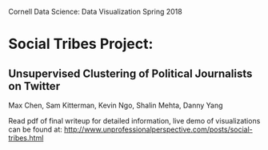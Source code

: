 Cornell Data Science: Data Visualization Spring 2018

# Social Tribes Project: 
## Unsupervised Clustering of Political Journalists on Twitter
Max Chen, Sam Kitterman, Kevin Ngo, Shalin Mehta, Danny Yang

Read pdf of final writeup for detailed information, live demo of visualizations can be found at: http://www.unprofessionalperspective.com/posts/social-tribes.html
